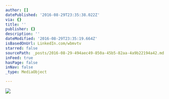```yaml
---
author: []
datePublished: '2016-08-29T23:35:38.022Z'
via: {}
title: ''
publisher: {}
description: ''
dateModified: '2016-08-29T23:35:19.664Z'
isBasedOnUrl: LinkedIn.com/wbmvtv
starred: false
sourcePath: _posts/2016-08-29-494aec49-850a-45b5-82aa-4a9b22194a42.md
inFeed: true
hasPage: false
inNav: false
_type: MediaObject

---
```

![](https://the-grid-user-content.s3-us-west-2.amazonaws.com/d0d0e0fb-0e4c-4b33-b1cf-c13fcfb7a38a.jpg)